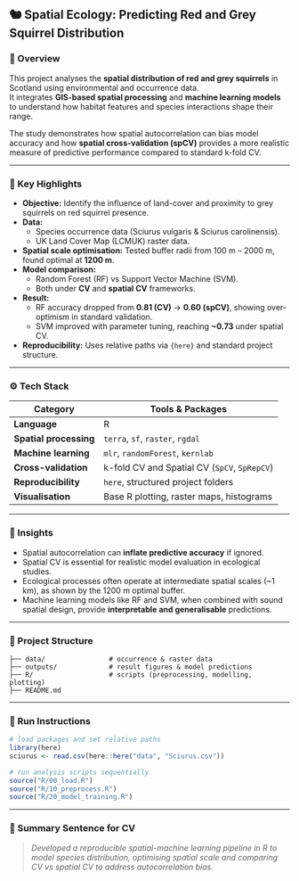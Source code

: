 ## 🐿️ Spatial Ecology: Predicting Red and Grey Squirrel Distribution

### 🧩 Overview  
This project analyses the **spatial distribution of red and grey squirrels** in Scotland using environmental and occurrence data.  
It integrates **GIS-based spatial processing** and **machine learning models** to understand how habitat features and species interactions shape their range.  

The study demonstrates how spatial autocorrelation can bias model accuracy and how **spatial cross-validation (spCV)** provides a more realistic measure of predictive performance compared to standard k-fold CV.

---

### 🎯 Key Highlights  
- **Objective:** Identify the influence of land-cover and proximity to grey squirrels on red squirrel presence.  
- **Data:**  
  - Species occurrence data (Sciurus vulgaris & Sciurus carolinensis).  
  - UK Land Cover Map (LCMUK) raster data.  
- **Spatial scale optimisation:** Tested buffer radii from 100 m – 2000 m, found optimal at **1200 m**.  
- **Model comparison:**  
  - Random Forest (RF) vs Support Vector Machine (SVM).  
  - Both under **CV** and **spatial CV** frameworks.  
- **Result:**  
  - RF accuracy dropped from **0.81 (CV)** → **0.60 (spCV)**, showing over-optimism in standard validation.  
  - SVM improved with parameter tuning, reaching **~0.73** under spatial CV.  
- **Reproducibility:** Uses relative paths via `{here}` and standard project structure.  

---

### ⚙️ Tech Stack  
| Category | Tools & Packages |
|-----------|------------------|
| **Language** | R |
| **Spatial processing** | `terra`, `sf`, `raster`, `rgdal` |
| **Machine learning** | `mlr`, `randomForest`, `kernlab` |
| **Cross-validation** | k-fold CV and Spatial CV (`SpCV`, `SpRepCV`) |
| **Reproducibility** | `here`, structured project folders |
| **Visualisation** | Base R plotting, raster maps, histograms |

---

### 🧠 Insights  
- Spatial autocorrelation can **inflate predictive accuracy** if ignored.  
- Spatial CV is essential for realistic model evaluation in ecological studies.  
- Ecological processes often operate at intermediate spatial scales (~1 km), as shown by the 1200 m optimal buffer.  
- Machine learning models like RF and SVM, when combined with sound spatial design, provide **interpretable and generalisable** predictions.

---

### 📁 Project Structure  
```
├── data/                # occurrence & raster data
├── outputs/             # result figures & model predictions
├── R/                   # scripts (preprocessing, modelling, plotting)
├── README.md
```

---

### 🚀 Run Instructions
```r
# load packages and set relative paths
library(here)
sciurus <- read.csv(here::here("data", "Sciurus.csv"))

# run analysis scripts sequentially
source("R/00_load.R")
source("R/10_preprocess.R")
source("R/20_model_training.R")
```

---

### 🧩 Summary Sentence for CV
> *Developed a reproducible spatial-machine learning pipeline in R to model species distribution, optimising spatial scale and comparing CV vs spatial CV to address autocorrelation bias.*
